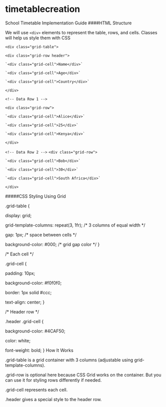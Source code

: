 # timetablecreation
School Timetable Implementation Guide
####HTML Structure

We will use `<div>` elements to represent the table, rows, and cells. Classes will help us style them with CSS

`<div class="grid-table">`
  
  
 `<div class="grid-row header">`
 
    `<div class="grid-cell">Name</div>`
    
    `<div class="grid-cell">Age</div>`
    
    `<div class="grid-cell">Country</div>`
    
  `</div>`

  `<!-- Data Row 1 -->`
  
  `<div class="grid-row">`
  
    `<div class="grid-cell">Alice</div>`
    
    `<div class="grid-cell">25</div>`
    
    `<div class="grid-cell">Kenya</div>`
    
  `</div>`

  `<!-- Data Row 2 -->`
  `<div class="grid-row">`
  
    `<div class="grid-cell">Bob</div>`
    
    `<div class="grid-cell">30</div>`
    
    `<div class="grid-cell">South Africa</div>`
    
  `</div>`

#####CSS Styling Using Grid

.grid-table {

  display: grid;
  
  grid-template-columns: repeat(3, 1fr); /* 3 columns of equal width */
  
  gap: 1px; /* space between cells */
  
  background-color: #000; /* grid gap color */
}

/* Each cell */

.grid-cell {

  padding: 10px;
  
  background-color: #f0f0f0;
  
  border: 1px solid #ccc;
  
  text-align: center;
}

/* Header row */

.header .grid-cell {

  background-color: #4CAF50;
  
  color: white;
  
  font-weight: bold;
  }
  How It Works

.grid-table is a grid container with 3 columns (adjustable using grid-template-columns).

.grid-row is optional here because CSS Grid works on the container. But you can use it for styling rows differently if needed.

.grid-cell represents each cell.

.header gives a special style to the header row.

